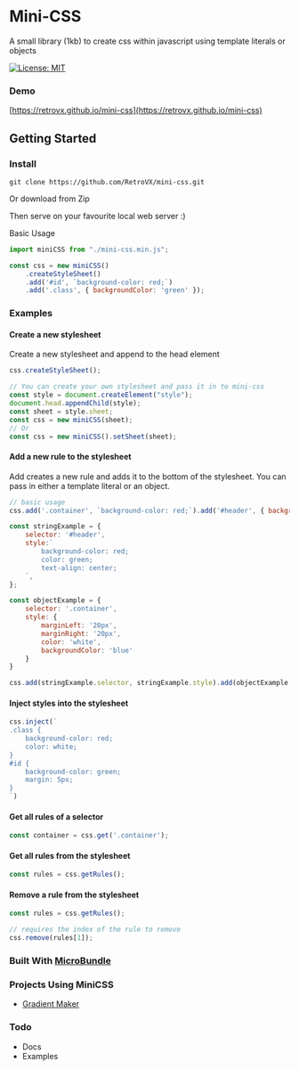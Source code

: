 # Mini-CSS

A small library (1kb) to create css within javascript using template literals or objects

[![License: MIT](https://img.shields.io/badge/License-MIT-yellow.svg)](https://opensource.org/licenses/MIT)


### Demo

[https://retrovx.github.io/mini-css](https://retrovx.github.io/mini-css)

## Getting Started

### Install

```
git clone https://github.com/RetroVX/mini-css.git
```
Or download from Zip

Then serve on your favourite local web server :)  

Basic Usage
```javascript
import miniCSS from "./mini-css.min.js";

const css = new miniCSS()
    .createStyleSheet()
    .add('#id', `background-color: red;`)
    .add('.class', { backgroundColor: 'green' });
```

### Examples

#### Create a new stylesheet
Create a new stylesheet and append to the head element
```javascript
css.createStyleSheet();

// You can create your own stylesheet and pass it in to mini-css
const style = document.createElement("style");
document.head.appendChild(style);
const sheet = style.sheet;
const css = new miniCSS(sheet);
// Or
const css = new miniCSS().setSheet(sheet);
```

#### Add a new rule to the stylesheet
Add creates a new rule and adds it to the bottom of the stylesheet.
You can pass in either a template literal or an object.
```javascript
// basic usage
css.add('.container', `background-color: red;`).add('#header', { backgroundColor: 'yellow' });

const stringExample = {
    selector: '#header',
    style:`
        background-color: red;
        color: green;
        text-align: center;
    `,
};

const objectExample = {
    selector: '.container',
    style: {
        marginLeft: '20px',
        marginRight: '20px',
        color: 'white',
        backgroundColor: 'blue'
    }
}

css.add(stringExample.selector, stringExample.style).add(objectExample.selector, objectExample.style);
```

#### Inject styles into the stylesheet
```javascript
css.inject(`
.class {
    background-color: red;
    color: white;
}
#id {
    background-color: green;
    margin: 5px;
}
`)
```

#### Get all rules of a selector
```javascript
const container = css.get('.container');

```

#### Get all rules from the stylesheet
```javascript
const rules = css.getRules();
```

#### Remove a rule from the stylesheet
```javascript
const rules = css.getRules();

// requires the index of the rule to remove
css.remove(rules[1]);
```

### Built With [MicroBundle](https://github.com/developit/microbundle)

### Projects Using MiniCSS
* [Gradient Maker](https://github.com/RetroVX/gradientMaker)

### Todo
* Docs
* Examples